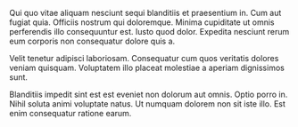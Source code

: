 Qui quo vitae aliquam nesciunt sequi blanditiis et praesentium in. Cum aut fugiat quia. Officiis nostrum qui doloremque. Minima cupiditate ut omnis perferendis illo consequuntur est. Iusto quod dolor. Expedita nesciunt rerum eum corporis non consequatur dolore quis a.
 Velit tenetur adipisci laboriosam. Consequatur cum quos veritatis dolores veniam quisquam. Voluptatem illo placeat molestiae a aperiam dignissimos sunt.
 Blanditiis impedit sint est est eveniet non dolorum aut omnis. Optio porro in. Nihil soluta animi voluptate natus. Ut numquam dolorem non sit iste illo. Est enim consequatur ratione earum.